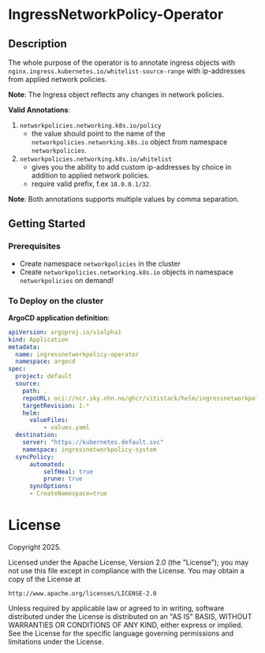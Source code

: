 # IngressNetworkPolicy-Operator

## Description
The whole purpose of the operator is to annotate ingress objects with ``nginx.ingress.kubernetes.io/whitelist-source-range`` with ip-addresses from applied network policies.

**Note**: The Ingress object reflects any changes in network policies.

**Valid Annotations**:
1. ``networkpolicies.networking.k8s.io/policy`` 
   - the value should point to the name of the ``networkpolicies.networking.k8s.io`` object from namespace ``networkpolicies``.
2. ``networkpolicies.networking.k8s.io/whitelist`` 
   - gives you the ability to add custom ip-addresses by choice in addition to applied network policies.
   - require valid prefix, f.ex ``10.0.0.1/32``.
  
**Note**: Both annotations supports multiple values by comma separation.

## Getting Started

### Prerequisites
- Create namespace ``networkpolicies`` in the cluster
- Create ``networkpolicies.networking.k8s.io`` objects in namespace ``networkpolicies`` on demand!

### To Deploy on the cluster

**ArgoCD application definition**:
```yaml
apiVersion: argoproj.io/v1alpha1
kind: Application
metadata:
  name: ingressnetworkpolicy-operator
  namespace: argocd
spec:
  project: default
  source:
    path: .
    repoURL: oci://ncr.sky.nhn.no/ghcr/vitistack/helm/ingressnetworkpolicy-operator
    targetRevision: 1.*
    helm:
      valueFiles:
          - values.yaml
  destination:
    server: "https://kubernetes.default.svc"
    namespace: ingressnetworkpolicy-system
  syncPolicy:
      automated:
          selfHeal: true
          prune: true
      syncOptions:
      - CreateNamespace=true
```

# License

Copyright 2025.

Licensed under the Apache License, Version 2.0 (the "License");
you may not use this file except in compliance with the License.
You may obtain a copy of the License at

    http://www.apache.org/licenses/LICENSE-2.0

Unless required by applicable law or agreed to in writing, software
distributed under the License is distributed on an "AS IS" BASIS,
WITHOUT WARRANTIES OR CONDITIONS OF ANY KIND, either express or implied.
See the License for the specific language governing permissions and
limitations under the License.

